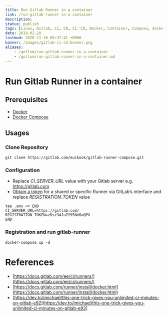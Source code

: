 ```yaml
---
title: Run Gitlab Runner in a container
link: /run-gitlab-runner-in-a-container
description: 
status: publish
tags: [Linux, Gitlab, CI, CD, CI／CD, Docker, Container, Compose, docker-compose]
date: 2019-02-20
lastmod: 2020-11-16 09:37:41 +0900
banner: /images/gitlab-ci-cd-banner.png
aliases:
    - /gollum/run-gitlab-runner-in-a-container
    - /gollum/run-gitlab-runner-in-a-container.md
---
```

# Run Gitlab Runner in a container

## Prerequisites
* [Docker](https://www.docker.com/)
* [Docker Compose](https://docs.docker.com/compose/)

## Usages

### Clone Repository

```
git clone https://gitlab.com/euikook/gitlab-runner-compose.git
```

###  Configuration
* Replace *CI_SERVER_URL* value with your Gitlab server e.g. https://gitlab.com
* [Obtain a token](https://docs.gitlab.com/ee/ci/runners/) for a shared or specific Runner via GitLab’s interface and replace *REGISTRATION_TOKEN* value

```
tee .env << END
CI_SERVER_URL=https://gitlab.com/
REGISTRATION_TOKEN=zDsz34JuZf95NoBaQPX
END
```

### Registration and run gitlab-runner

```
docker-compose up -d
```

# References
* [https://docs.gitlab.com/ee/ci/runners/](https://docs.gitlab.com/ee/ci/runners/)
* [https://docs.gitlab.com/runner/install/docker.html](https://docs.gitlab.com/runner/install/docker.html)
* [https://dev.to/imichael/this-one-trick-gives-you-unlimited-ci-minutes-on-gitlab-e92](https://dev.to/imichael/this-one-trick-gives-you-unlimited-ci-minutes-on-gitlab-e92)

